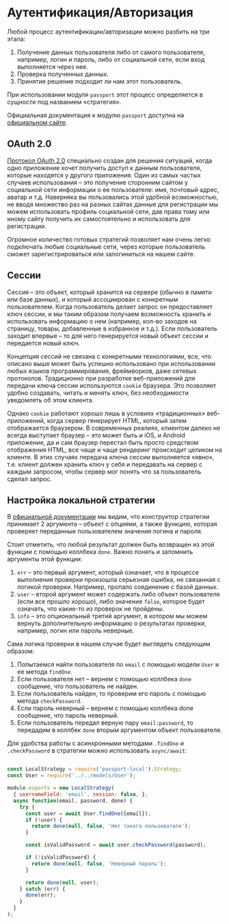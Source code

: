 # Аутентификация/Авторизация

Любой процесс аутентификации/авторизации можно разбить на три этапа:

1. Получение данных пользователя либо от самого пользователя, например, логин и пароль, 
либо от социальной сети, если вход выполняется через нее.
1. Проверка полученных данных.
1. Принятие решение подходит ли нам этот пользователь.

При использовании модуля `passport` этот процесс определяется в сущности под названием «стратегия».

Официальная документация к модулю `passport` доступна на [официальном сайте](http://www.passportjs.org/).

## OAuth 2.0

[Протокол OAuth 2.0](https://oauth.net/2/) специально создан для решения ситуаций, 
когда одно приложение хочет получить доступ к данным пользователя, которые находятся у другого приложения. 
Один из самых частых случаев использования – это получение сторонним сайтом у социальной сети информации 
о ее пользователе: имя, почтовый адрес, аватар и т.д. Наверняка вы пользовались этой удобной возможностью, 
не вводя множество раз на разных сайтах данные для регистрации мы можем использовать профиль социальной сети, 
дав права тому или иному сайту получить их самостоятельно и использовать для регистрации.

Огромное количество готовых стратегий позволяет нам очень легко подключать любые социальные сети, 
через которые пользователь сможет зарегистрироваться или залогиниться на нашем сайте.

## Сессии

Сессия – это объект, который хранится на сервере (обычно в памяти или базе данных), 
и который ассоциирован с конкретным пользователем. Когда пользователь делает запрос он предоставляет ключ сессии, 
и мы таким образом получаем возможность хранить и использовать информацию о нем (например, 
кол-во заходов на страницу, товары, добавленные в избранное и т.д.). Если пользователь заходит впервые – то для него 
генерируется новый объект сессии и передается новый ключ.

Концепция сессий не связана с конкретными технологиями, все, что описано выше может быть успешно использовано 
при использовании любых языков программирования, фреймворков, даже сетевых протоколов. 
Традиционно при разработке веб-приложений для передачи ключа сессии используются `cookie` браузера. 
Это позволяет удобно создавать, читать и менять ключ, без необходимости уведомлять об этом клиента.

Однако `cookie` работают хорошо лишь в условиях «традиционных» веб-приложений, когда сервер генерирует HTML, 
который затем отображается браузером. В современных реалиях, клиентом далеко не всегда 
выступает браузер – это может быть и iOS, и Android приложение, да и сам браузер перестал быть просто средством 
отображения HTML, все чаще и чаще рендеринг происходит целиком на клиенте. 
В этих случаях передача ключа сессии выполняется «явно», т.е. клиент должен хранить ключ у себя и передавать 
на сервер с каждым запросом, чтобы сервер мог понять что за пользователь сделал запрос.

## Настройка локальной стратегии

В [официальной документации](https://github.com/jaredhanson/passport-local#usage) мы видим, 
что конструктор стратегии принимает 2 аргумента – объект с опциями, а также функцию, 
которая проверяет переданные пользователем значения логина и пароля.

Стоит отметить, что любой результат должен быть возвращен из этой функции с помощью коллбека `done`. 
Важно понять и запомнить аргументы этой функции:

1. `err` – это первый аргумент, который означает, что в процессе выполнения проверки произошла серьезная ошибка, 
не связанная с логикой проверки. Например, пропало соединение с базой данных.
1. `user` – второй аргумент может содержать либо объект пользователя (если все прошло хорошо), либо значение `false`, 
которое будет означать, что какие-то из проверок не пройдены.
1. `info` – это опциональный третий аргумент, в котором мы можем вернуть дополнительную информацию о результатах 
проверки, например, логин или пароль неверные.

Сама логика проверки в нашем случае будет выглядеть следующим образом:

1. Попытаемся найти пользователя по `email` с помощью модели `User` и ее метода `findOne`.
1. Если пользователя нет – вернем с помощью коллбека `done` сообщение, что пользователь не найден.
1. Если пользователь найден, то проверим его пароль с помощью метода `checkPassword`.
1. Если пароль неверный – вернем с помощью коллбека done сообщение, что пароль неверный.
1. Если пользователь передал верную пару `email:password`, то передадим в коллбек `done` вторым аргументом 
объект пользователя.

Для удобства работы с асинхронными методами `.findOne` и `.checkPassword` 
в стратегии можно использовать `async/await`:

```js

const LocalStrategy = require('passport-local').Strategy;
const User = require('../../models/User');

module.exports = new LocalStrategy(
  { usernameField: 'email', session: false, },
  async function(email, password, done) {
    try {
      const user = await User.findOne({email});
      if (!user) {
        return done(null, false, 'Нет такого пользователя');
      }

      const isValidPassword = await user.checkPassword(password);

      if (!isValidPassword) {
        return done(null, false, 'Неверный пароль');
      }

      return done(null, user);
    } catch (err) {
      done(err);
    }
  }
);

```

